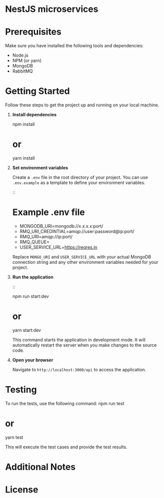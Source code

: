 NestJS microservices
=======

Prerequisites
=============

Make sure you have installed the following tools and dependencies:

- Node.js
- NPM (or yarn)
- MongoDB
- RabbitMQ

Getting Started
===============

Follow these steps to get the project up and running on your local machine.

1. **Install dependencies**

     npm install
     # or
     yarn install

2. **Set environment variables**

   Create a `.env` file in the root directory of your project. You can use `.env.example` as a template to define your environment variables.

   ::

     # Example .env file
    - MONGODB_URI=mongodb://x.x.x.x:port/
    - RMQ_URI_CREDINTIAL=amqp://user:password@ip:port/
    - RMQ_URI=amqp://ip:port/
    - RMQ_QUEUE=
    - USER_SERVICE_URL=https://reqres.in

   Replace `MONGO_URI` and `USER_SERVICE_URL` with your actual MongoDB connection string and any other environment variables needed for your project.

4. **Run the application**

   ::

     npm run start:dev
     # or
     yarn start:dev

   This command starts the application in development mode. It will automatically restart the server when you make changes to the source code.

5. **Open your browser**

   Navigate to `http://localhost:3000/api` to access the application.

Testing
=======

To run the tests, use the following command:
  npm run test
  # or
  yarn test

This will execute the test cases and provide the test results.

Additional Notes
================



License
=======

